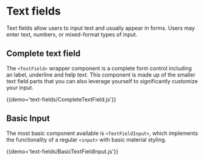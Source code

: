 # Text fields

Text fields allow users to input text and usually appear in forms. Users may enter text, numbers, or mixed-format types of input.

## Complete text field

The `<TextField>` wrapper component is a complete form control including an label, underline and help text. This component is made up of the smaller text field parts that you can also leverage yourself to significantly customize your input.

{{demo='text-fields/CompleteTextField.js'}}

## Basic Input

The most basic component available is `<TextFieldInput>`, which implements the functionality of a regular `<input>` with basic material styling.

{{demo='text-fields/BasicTextFieldInput.js'}}
